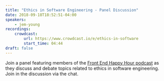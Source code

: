```yaml
---
title: "Ethics in Software Engineering - Panel Discussion"
date: 2018-09-18T18:52:51-04:00
speakers:
    - jem-young
recordings:
    crowdcast:
        url: https://www.crowdcast.io/e/ethics-in-software
        start_time: 04:44
draft: false
---
```


Join a panel featuring members of the [Front End Happy Hour podcast](http://frontendhappyhour.com/) as they discuss and debate topics related to ethics in software engineering. Join in the discussion via the chat.